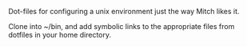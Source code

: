 Dot-files for configuring a unix environment just the way Mitch likes it. 

Clone into ~/bin, and add symbolic links to the appropriate files from dotfiles in your home directory.